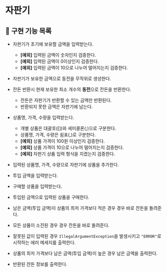 # 자판기

## 📝 구현 기능 목록

- 자판기가 초기에 보유할 금액을 입력받는다.
    - **[예외]** 입력된 금액이 숫자인지 검증한다.
    - **[예외]** 입력된 금액이 0이상인지 검증한다.
    - **[예외]** 입력된 금액이 10으로 나누어 떨어지는지 검증한다.

- 자판기가 보유한 금액으로 동전을 무작위로 생성한다.

- 잔돈 반환시 현재 보유한 최소 개수의 **동전**으로 잔돈을 반환한다.
    - 잔돈은 자판기가 반환할 수 있는 금액만 반환된다.
    - 반환되지 못한 금액은 자판기에 남는다.

- 상품명, 가격, 수량을 입력받는다.
    - 개별 상품은 대괄호([])와 세미콜론(;)으로 구분한다.
    - 상품명, 가격, 수량은 쉼표(,)로 구분한다.
    - **[예외]** 상품 가격이 100원 이상인지 검증한다.
    - **[예외]** 상품 가격이 10으로 나누어 떨어지는지 검증한다.
    - **[예외]** 자판기 상품 입력 형식을 지켰는지 검증한다.
  
- 입력된 상품명, 가격, 수량으로 자판기에 상품을 추가한다.

- 투입 금액을 입력받는다.

- 구매할 상품을 입력받는다.

- 투입된 금액으로 입력된 상품을 구매한다.

- 남은 금액(투입 금액)이 상품의 최저 가격보다 적은 경우 경우 바로 잔돈을 돌려준다.

- 모든 상품이 소진된 경우 경우 잔돈을 바로 돌려준다.

- 잘못된 값이 입력된 경우 `IllegalArgumentException`을 발생시키고 `"ERROR"`로 시작하는 에러 메세지를 출력한다.

- 상품의 최저 가격보다 남은 금액(투입 금액)이 높은 경우 남은 금액을 출력한다.

- 반환된 잔돈 정보를 출력한다.
